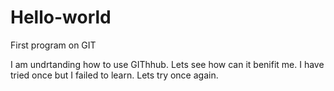 # Hello-world
First program on GIT

I am undrtanding how to use GIThhub.
Lets see how can it benifit me.
I have tried once but I failed to learn. 
Lets try once again.


